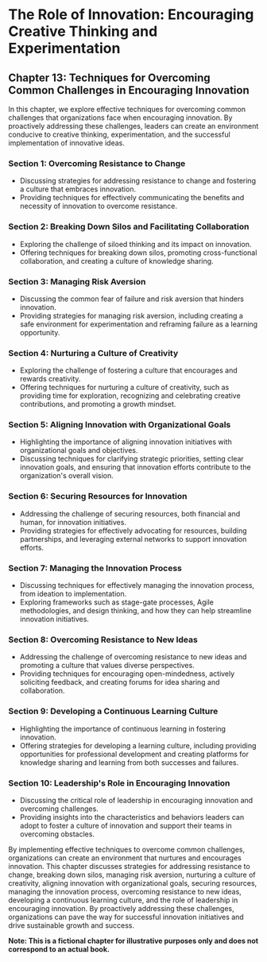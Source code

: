 The Role of Innovation: Encouraging Creative Thinking and Experimentation
=========================================================================

Chapter 13: Techniques for Overcoming Common Challenges in Encouraging Innovation
---------------------------------------------------------------------------------

In this chapter, we explore effective techniques for overcoming common challenges that organizations face when encouraging innovation. By proactively addressing these challenges, leaders can create an environment conducive to creative thinking, experimentation, and the successful implementation of innovative ideas.

### Section 1: Overcoming Resistance to Change

* Discussing strategies for addressing resistance to change and fostering a culture that embraces innovation.
* Providing techniques for effectively communicating the benefits and necessity of innovation to overcome resistance.

### Section 2: Breaking Down Silos and Facilitating Collaboration

* Exploring the challenge of siloed thinking and its impact on innovation.
* Offering techniques for breaking down silos, promoting cross-functional collaboration, and creating a culture of knowledge sharing.

### Section 3: Managing Risk Aversion

* Discussing the common fear of failure and risk aversion that hinders innovation.
* Providing strategies for managing risk aversion, including creating a safe environment for experimentation and reframing failure as a learning opportunity.

### Section 4: Nurturing a Culture of Creativity

* Exploring the challenge of fostering a culture that encourages and rewards creativity.
* Offering techniques for nurturing a culture of creativity, such as providing time for exploration, recognizing and celebrating creative contributions, and promoting a growth mindset.

### Section 5: Aligning Innovation with Organizational Goals

* Highlighting the importance of aligning innovation initiatives with organizational goals and objectives.
* Discussing techniques for clarifying strategic priorities, setting clear innovation goals, and ensuring that innovation efforts contribute to the organization's overall vision.

### Section 6: Securing Resources for Innovation

* Addressing the challenge of securing resources, both financial and human, for innovation initiatives.
* Providing strategies for effectively advocating for resources, building partnerships, and leveraging external networks to support innovation efforts.

### Section 7: Managing the Innovation Process

* Discussing techniques for effectively managing the innovation process, from ideation to implementation.
* Exploring frameworks such as stage-gate processes, Agile methodologies, and design thinking, and how they can help streamline innovation initiatives.

### Section 8: Overcoming Resistance to New Ideas

* Addressing the challenge of overcoming resistance to new ideas and promoting a culture that values diverse perspectives.
* Providing techniques for encouraging open-mindedness, actively soliciting feedback, and creating forums for idea sharing and collaboration.

### Section 9: Developing a Continuous Learning Culture

* Highlighting the importance of continuous learning in fostering innovation.
* Offering strategies for developing a learning culture, including providing opportunities for professional development and creating platforms for knowledge sharing and learning from both successes and failures.

### Section 10: Leadership's Role in Encouraging Innovation

* Discussing the critical role of leadership in encouraging innovation and overcoming challenges.
* Providing insights into the characteristics and behaviors leaders can adopt to foster a culture of innovation and support their teams in overcoming obstacles.

By implementing effective techniques to overcome common challenges, organizations can create an environment that nurtures and encourages innovation. This chapter discusses strategies for addressing resistance to change, breaking down silos, managing risk aversion, nurturing a culture of creativity, aligning innovation with organizational goals, securing resources, managing the innovation process, overcoming resistance to new ideas, developing a continuous learning culture, and the role of leadership in encouraging innovation. By proactively addressing these challenges, organizations can pave the way for successful innovation initiatives and drive sustainable growth and success.

**Note: This is a fictional chapter for illustrative purposes only and does not correspond to an actual book.**
